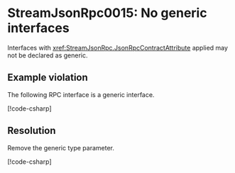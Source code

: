 # StreamJsonRpc0015: No generic interfaces

Interfaces with <xref:StreamJsonRpc.JsonRpcContractAttribute> applied may not be declared as generic.

## Example violation

The following RPC interface is a generic interface.

[!code-csharp[](../../samples/Analyzers/StreamJsonRpc0015.cs#Violation)]

## Resolution

Remove the generic type parameter.

[!code-csharp[](../../samples/Analyzers/StreamJsonRpc0015.cs#Fix)]
